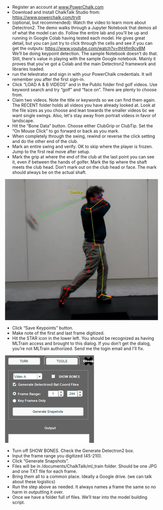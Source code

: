 - Register an account at www.PowerChalk.com
- Download and install ChalkTalk Studio from:    https://www.powerchalk.com/tryIt
- (optional, but recommended): Watch the video to learn more about Detectron2. The demo walks through a Jupyter Notebook that demos all of what the model can do. Follow the entire lab and you'll be up and running in Google Colab having tested each model. He gives great detail, but you can just try to click through the cells and see if you can get the outputs:  https://www.youtube.com/watch?v=thHifm9cv8M  
  We’ll be doing keypoint detection. The sample Notebook doesn’t do that. Still, there's value in playing with the sample Google notebook. Mainly it proves that you’ve got a Colab and the main Detectron2 framework and libraries loaded.
- run the telestrator and sign in with your PowerChalk credentials. It will remember you after the first sign-in.
- Click “LOAD A & B VIDEOS” and in the Public folder find golf videos.  Use keyword search and try “golf” and “face on”. There are plenty to choose from.
- Claim two videos. Note the title or keywords so we can find them again. The RECENT folder holds all videos you have already looked at. Look at the file sizes as you choose and lean towards the smaller videos bc we want single swings. Also, let's stay away from portrait videos in favor of landscape.
- Hit the “Bone Data” button. Choose either ClubGrip or ClubTip. Set the “On Mouse Click” to go forward or back as you mark.
- When completely through the swing, rewind or reverse the click setting and do the other end of the club.
- Mark an entire swing and verify. OK to skip where the player is frozen.  Jump to the first real move after setup.
- Mark the grip at where the end of the club at the last point you can see it, even if between the hands of golfer. Mark the tip where the shaft meets the club head. Don’t mark out on the club head or face. The mark should always be on the actual shaft.

![mark grip](images/ClubGripLocation.jpg)
- Click “Save Keypoints” button.
- Make note of the first and last frame digitized.
- Hit the STAR icon in the lower left. You should be recognized as having MLTrain access and brought to this dialog. If you don’t get the dialog, you’re not MLTrain authorized. Send me the login email and I'll fix.

![Tools Menu](images/ToolsMenu.jpg)

- Turn off SHOW BONES. Check the Generate Detectron2 box.
- Input the frame range you digitized (45-210). 
- Click “Generate Snapshots”.
- Files will be in /documents/ChalkTalk/ml_train folder. Should be one JPG and one TXT file for each frame.
- Bring them all to a common place. Ideally a Google drive. (we can talk about these logistics)
- Run the step above as needed. It always names a frame the same so no harm in outputting it over.
- Once we have a folder full of files. We’ll tear into the model building script.
